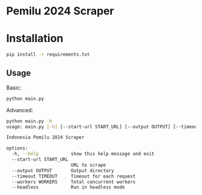 # Pemilu 2024 Scraper

# Installation
```bash
pip install -r requirements.txt
```

## Usage
Basic:
```bash
python main.py
```
Advanced:
```bash
python main.py -h
usage: main.py [-h] [--start-url START_URL] [--output OUTPUT] [--timeout TIMEOUT] [--workers WORKERS] [--headless]

Indonesia Pemilu 2024 Scraper

options:
  -h, --help            show this help message and exit
  --start-url START_URL
                        URL to scrape
  --output OUTPUT       Output directory
  --timeout TIMEOUT     Timeout for each request
  --workers WORKERS     Total concurrent workers
  --headless            Run in headless mode
```